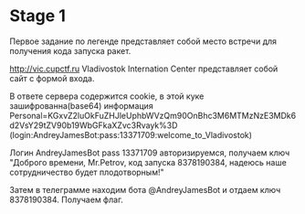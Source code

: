 # Stage 1

Первое задание по легенде представляет собой место встречи для получения кода запуска ракет.

http://vic.cupctf.ru Vladivostok Internation Center представляет собой сайт с формой входа.

В ответе сервера содержится cookie, в этой куке зашифрованна(base64) информация 
Personal=KGxvZ2luOkFuZHJleUphbWVzQm90OnBhc3M6MTMzNzE3MDk6d2VsY29tZV90b19WbGFkaXZvc3Rvayk%3D
(login:AndreyJamesBot:pass:13371709:welcome_to_Vladivostok)

Логин AndreyJamesBot pass 13371709 авторизируемся, получаем ключ
"Доброго времени, Mr.Petrov, код запуска 8378190384, надеюсь наше сотрудничество будет плодотворным!"

Затем в телеграмме находим бота @AndreyJamesBot и отдаем ключ 8378190384. Получаем флаг.